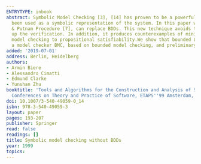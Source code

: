 ```yaml
---
ENTRYTYPE: inbook
abstract: Symbolic Model Checking [3], [14] has proven to be a powerful technique for the verification of reactive systems. BDDs [2] have traditionally
  been used as a symbolic representation of the system. In this paper we show how boolean decision procedures, like St{\aa}lmarck's Method [16] or the Davis
  & Putnam Procedure [7], can replace BDDs. This new technique avoids the space blow up of BDDs, generates counterexamples much faster, and sometimes speeds
  up the verification. In addition, it produces counterexamples of minimal length. We introduce a bounded model checking procedure for LTL which reduces
  model checking to propositional satisfiability.We show that bounded LTL model checking can be done without a tableau construction. We have implemented
  a model checker BMC, based on bounded model checking, and preliminary results are presented.
added: '2019-07-01'
address: Berlin, Heidelberg
authors:
- Armin Biere
- Alessandro Cimatti
- Edmund Clarke
- Yunshan Zhu
booktitle: 'Tools and Algorithms for the Construction and Analysis of Systems: 5th International Conference, TACAS''99 Held as Part of the Joint European
  Conferences on Theory and Practice of Software, ETAPS''99 Amsterdam, The Netherlands, March 22-28, 1999 Proceedings'
doi: 10.1007/3-540-49059-0_14
isbn: 978-3-540-49059-3
layout: paper
pages: 193-207
publisher: Springer
read: false
readings: []
title: Symbolic model checking without BDDs
year: 1999
topics:
---
```

